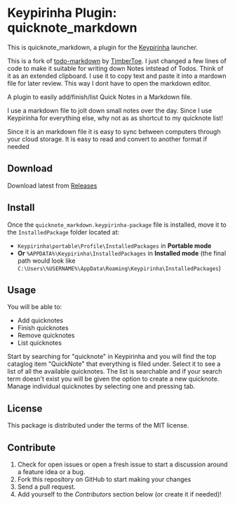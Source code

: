 # Keypirinha Plugin: quicknote_markdown

This is quicknote_markdown, a plugin for the [Keypirinha](http://keypirinha.com) launcher.

This is a fork of [todo-markdown](https://github.com/TimberToe/keypirinha-todo-markdown) by [TimberToe](https://github.com/TimberToe/). I just changed a few lines of code to make it suitable for writing down Notes intstead of Todos. Think of it as an extended clipboard. I use it to copy text and paste it into a mardown file for later review. This way I dont have to open the markdown editor.

A plugin to easily add/finish/list Quick Notes in a Markdown file.

I use a markdown file to jolt down small notes over the day.
Since I use Keypirinha for everything else, why not as as shortcut to my quicknote list!

Since it is an markdown file it is easy to sync between computers through your cloud storage.
It is easy to read and convert to another format if needed

## Download

Download latest from [Releases](https://github.com/brutalbeatdown/keypirinha-quicknote-markdown/releases)


## Install

Once the `quicknote_markdown.keypirinha-package` file is installed,
move it to the `InstalledPackage` folder located at:

* `Keypirinha\portable\Profile\InstalledPackages` in **Portable mode**
* **Or** `%APPDATA%\Keypirinha\InstalledPackages` in **Installed mode** (the
  final path would look like
  `C:\Users\%USERNAME%\AppData\Roaming\Keypirinha\InstalledPackages`)


## Usage

You will be able to:
 - Add quicknotes
 - Finish quicknotes
 - Remove quicknotes
 - List quicknotes

Start by searching for "quicknote" in Keypirinha and you will find the top cataglog item "QuickNote" that everything is filed under. 
Select it to see a list of all the available quicknotes. The list is searchable and if your search term doesn't exist you will be given the option to create a new quicknote. Manage individual quicknotes by selecting one and pressing tab.

## License
This package is distributed under the terms of the MIT license.


## Contribute
1. Check for open issues or open a fresh issue to start a discussion around a
   feature idea or a bug.
2. Fork this repository on GitHub to start making your changes
3. Send a pull request.
4. Add yourself to the *Contributors* section below (or create it if needed)!
